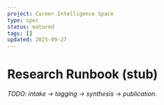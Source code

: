 ```yaml
---
project: Career Intelligence Space
type: spec
status: matured
tags: []
updated: 2025-09-27
---
```


# Research Runbook (stub)
_TODO: intake → tagging → synthesis → publication._
